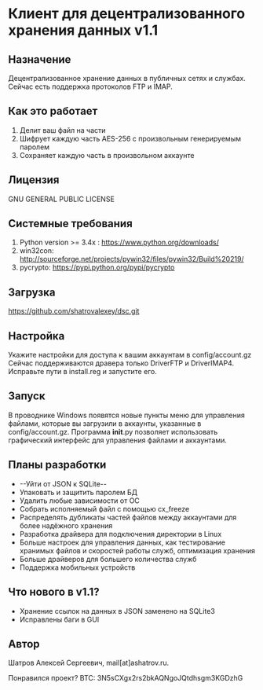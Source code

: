 # Клиент для децентрализованного хранения данных v1.1

## Назначение
Децентрализованное хранение данных в публичных сетях и службах. Сейчас есть поддержка протоколов FTP и IMAP.

## Как это работает
1. Делит ваш файл на части
2. Шифрует каждую часть AES-256 с произвольным генерируемым паролем
3. Сохраняет каждую часть в произвольном аккаунте

## Лицензия
GNU GENERAL PUBLIC LICENSE

## Системные требования
1. Python version >= 3.4x : https://www.python.org/downloads/
2. win32con: http://sourceforge.net/projects/pywin32/files/pywin32/Build%20219/
3. pycrypto: https://pypi.python.org/pypi/pycrypto

## Загрузка
https://github.com/shatrovalexey/dsc.git

## Настройка
Укажите настройки для доступа к вашим аккаунтам в config/account.gz Сейчас поддерживаются дравера только DriverFTP и DriverIMAP4.
Исправьте пути в install.reg и запустите его.

## Запуск
В проводнике Windows появятся новые пункты меню для управления файлами, которые вы загрузили в аккаунты, указанные в config/account.gz.
Программа __init__.py позволяет использовать графический интерфейс для управления файлами и аккаунтами.

## Планы разработки
* --Уйти от JSON к SQLite--
* Упаковать и защитить паролем БД
* Удалить любые зависимости от ОС
* Собрать исполняемый файл с помощью cx_freeze
* Распределять дубликаты частей файлов между аккаунтами для более надёжного хранения
* Разработка драйвера для подключения директории в Linux
* Больше настроек для управления данных, как тестирование хранимых файлов и скоростей работы служб, оптимизация хранения
* Больше драйверов для большего количества служб
* Поддержка мобильных устройств

## Что нового в v1.1?
* Хранение ссылок на данных в JSON заменено на SQLite3
* Исправлены баги в GUI

## Автор

Шатров Алексей Сергеевич, mail[аt]ashatrov.ru.

Понравился проект? BTC: 3N5sCXgx2rs2bkAQNgoJQtdhsgm3KGDzhG
